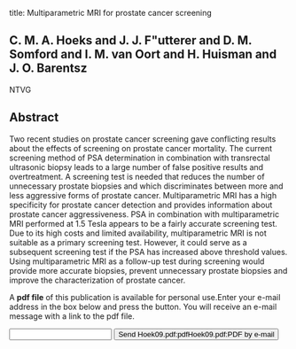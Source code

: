title: Multiparametric MRI for prostate cancer screening

## C. M. A. Hoeks and J. J. F"utterer and D. M. Somford and I. M. van Oort and H. Huisman and J. O. Barentsz
NTVG


## Abstract
Two recent studies on prostate cancer screening gave conflicting results about the effects of screening on prostate cancer mortality. The current screening method of PSA determination in combination with transrectal ultrasonic biopsy leads to a large number of false positive results and overtreatment. A screening test is needed that reduces the number of unnecessary prostate biopsies and which discriminates between more and less aggressive forms of prostate cancer. Multiparametric MRI has a high specificity for prostate cancer detection and provides information about prostate cancer aggressiveness. PSA in combination with multiparametric MRI performed at 1.5 Tesla appears to be a fairly accurate screening test. Due to its high costs and limited availability, multiparametric MRI is not suitable as a primary screening test. However, it could serve as a subsequent screening test if the PSA has increased above threshold values. Using multiparametric MRI as a follow-up test during screening would provide more accurate biopsies, prevent unnecessary prostate biopsies and improve the characterization of prostate cancer.

A <b>pdf file</b> of this publication is available for personal use.Enter your e-mail address in the box below and press the button. You will receive an e-mail message with a link to the pdf file.
<form action="sender.php">  <input type="text" name="email">  <input type="submit" value="Send Hoek09.pdf:pdfHoek09.pdf:PDF by e-mail"></form>